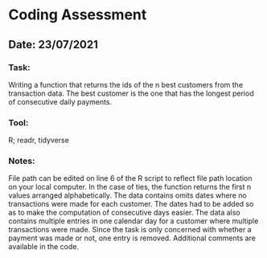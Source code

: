 # Coding Assessment
## Date: 23/07/2021

### Task:
Writing a function that returns the ids of the n best customers from the transaction data. The best customer is the one that has the longest period of consecutive daily payments. 
### Tool: 
R; readr, tidyverse
### Notes:
File path can be edited on line 6 of the R script to reflect file path location on your local computer. In the case of ties, the function returns the first n values arranged alphabetically.
The data contains omits dates where no transactions were made for each customer. The dates had to be added so as to make the computation of consecutive days easier. 
The data also contains multiple entries in one calendar day for a customer where multiple transactions were made. Since the task is only concerned with whether a payment was made or not, one entry is removed. 
Additional comments are available in the code.
